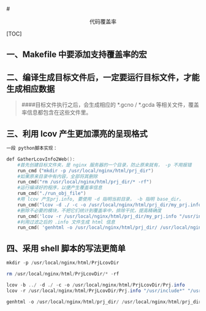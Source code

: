 

#<center>代码覆盖率</center>

<span id='jump'></span>

[TOC]

## 一、Makefile 中要添加支持覆盖率的宏



## 二、编译生成目标文件后，一定要运行目标文件，才能生成相应数据

> ####目标文件执行之后，会生成相应的 *.gcno / *.gcda 等相关文件，覆盖率信息都包含在这些文件里。

## 三、利用 lcov 产生更加漂亮的呈现格式

```powershell
一段 python脚本实现：

def GatherLcovInfo2Web():
	#首先创建目标文件夹，是 nginx 服务器的一个目录，防止原来就有， -p 不用报错
	run_cmd（"mkdir -p /usr/local/nginx/html/prj_dir")
	#如果原来目录中有内容，全部将其删除
	run_cmd("rm /usr/local/nginx/html/prj_dir/* -rf")
	#运行编译好的程序，以便产生覆盖率信息
	rum_cmd("./run_obj_file")
	#用 lcov 产生prj.info, 要使用 -d 指明当前目录， -b 指明 base_dir。
	run_cmd("lcov -d ./ -c -o /usr/local/nginx/html/prj_dir/my_prj.info -t 'prj_title' -b ../")
	#删除不必要的模块，不把它们统计到覆盖率中，排除干扰，提高精确度
	run_cmd('lcov -r /usr/local/nginx/html/prj_dir/my_prj.info "/usr/include/*" "/usr/lib/*" "/usr/include/c++/4.8.2/*" "./test_case_frame/*" -o /usr/local/nginx/html/prj_dir/my_prj_filtered.info' )
	#利用过滤之后的 .info 文件生成 html 信息
	run_cmd( 'genhtml -o /usr/local/nginx/html/prj_dir/ /usr/local/nginx/html/prj_dir/my_prj_filtered.info')
```

## 四、采用 shell 脚本的写法更简单

```powershell
mkdir -p /usr/local/nginx/html/PrjLcovDir

rm /usr/local/nginx/html/PrjLcovDir/* -rf

lcov -b ../ -d ./ -c -o /usr/local/nginx/html/PrjLcovDir/Prj.info
lcov -r /usr/local/nginx/html/PrjLcovDir/Prj.info "/usr/include*" "/usr/lib/*" "/usr/incude/c++/4.8.2/*" "./test_case_frame/*" -o /usr/local/nginx/html/prj_dir/my_prj_filtered.info

genhtml -o /usr/local/nginx/html/prj_dir/ /usr/local/nginx/html/prj_dir/my_prj_filtered.info
```















